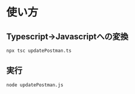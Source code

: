 # 使い方

## Typescript→Javascriptへの変換

```
npx tsc updatePostman.ts
```

## 実行

```
node updatePostman.js
```

